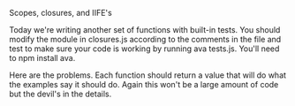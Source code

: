 Scopes, closures, and IIFE's

Today we're writing another set of functions with built-in tests. You should modify the module in closures.js according to the comments in the file and test to make sure your code is working by running ava tests.js. You'll need to npm install ava.

Here are the problems. Each function should return a value that will do what the examples say it should do. Again this won't be a large amount of code but the devil's in the details.
